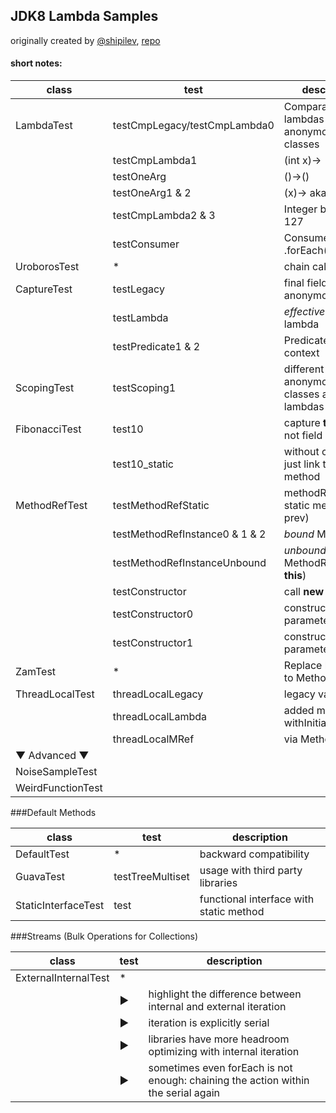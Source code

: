 ## JDK8 Lambda Samples
originally created by [@shipilev](https://github.com/shipilev), [repo](https://github.com/shipilev/jdk8-lambda-samples)

#### short notes:

| class | test | description |
|---|---|---|
| LambdaTest | testCmpLegacy/testCmpLambda0 | Comparators: lambdas and anonymous classes
||testCmpLambda1| (int x)->
||testOneArg| ()->()
||testOneArg1 & 2| (x)-> aka x->
||testCmpLambda2 & 3| Integer bigger than 127
||testConsumer | Consumer in .forEach()
|UroborosTest| \* | chain call
|CaptureTest|testLegacy | final fields in anonymous class
||testLambda | *effective final* with lambda
||testPredicate1 & 2| Predicates with context
|ScopingTest|testScoping1| different **this** for anonymous classes and lambdas
|FibonacciTest| test10 | capture **this** but not field
|| test10_static| without capture, just link to static method
|MethodRefTest| testMethodRefStatic| methodRef to static method (as prev)
||testMethodRefInstance0 & 1 & 2 | *bound* MethodRef
||testMethodRefInstanceUnbound | *unbound* MethodRef (add **this**)
||testConstructor | call **new**
||testConstructor0 | constructor w/o parameters
||testConstructor1 | constructor w/ parameters
|ZamTest| \* | Replace lambdas to MethodRef
|ThreadLocalTest|threadLocalLegacy| legacy variant
||threadLocalLambda| added method withInitial(Supplier)
||threadLocalMRef | via MethodRef
| ▼ Advanced ▼
|NoiseSampleTest|
|WeirdFunctionTest|

###Default Methods

| class | test | description |
|---|---|---|
|DefaultTest| \* | backward compatibility
|GuavaTest| testTreeMultiset | usage with third party libraries
|StaticInterfaceTest| test | functional interface with static method

###Streams (Bulk Operations for Collections)

| class | test | description |
|---|---|---|
|ExternalInternalTest| \* |  
||►|highlight the difference between internal and external iteration
||►|iteration is explicitly serial
||►|libraries have more headroom optimizing with internal iteration
||►|sometimes even forEach is not enough: chaining the action within the serial again